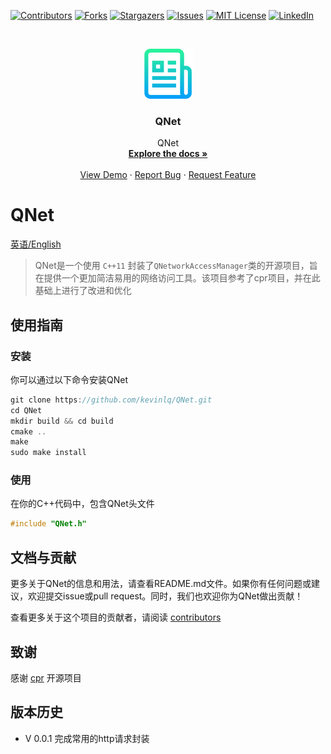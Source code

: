 <!-- PROJECT SHIELDS -->
<!--
*** I'm using markdown "reference style" links for readability.
*** Reference links are enclosed in brackets [ ] instead of parentheses ( ).
*** See the bottom of this document for the declaration of the reference variables
*** for contributors-url, forks-url, etc. This is an optional, concise syntax you may use.
*** https://www.markdownguide.org/basic-syntax/#reference-style-links
-->
[![Contributors][contributors-shield]][contributors-url]
[![Forks][forks-shield]][forks-url]
[![Stargazers][stars-shield]][stars-url]
[![Issues][issues-shield]][issues-url]
[![MIT License][license-shield]][license-url]
[![LinkedIn][linkedin-shield]][linkedin-url]



<!-- PROJECT LOGO -->
<br />
<p align="center">
  <a href="https://github.com/kevinlq/QNet">
    <img src="images/logo.png" alt="Logo" width="80" height="80">
  </a>

  <h3 align="center">QNet</h3>

  <p align="center">
    QNet
    <br />
    <a href="https://github.com/kevinlq/QNet"><strong>Explore the docs »</strong></a>
    <br />
    <br />
    <a href="https://github.com/kevinlq/QNet">View Demo</a>
    ·
    <a href="https://github.com/kevinlq/QNet/issues">Report Bug</a>
    ·
    <a href="https://github.com/kevinlq/QNet/issues">Request Feature</a>
  </p>
</p>

# QNet

[英语/English](README.md)

> QNet是一个使用 `C++11` 封装了`QNetworkAccessManager`类的开源项目，旨在提供一个更加简洁易用的网络访问工具。该项目参考了cpr项目，并在此基础上进行了改进和优化


## 使用指南

### 安装

你可以通过以下命令安装QNet

```C++
git clone https://github.com/kevinlq/QNet.git
cd QNet
mkdir build && cd build
cmake ..
make
sudo make install
```

### 使用

在你的C++代码中，包含QNet头文件
```C++
#include "QNet.h"

```


    
## 文档与贡献

更多关于QNet的信息和用法，请查看README.md文件。如果你有任何问题或建议，欢迎提交issue或pull request。同时，我们也欢迎你为QNet做出贡献！

查看更多关于这个项目的贡献者，请阅读 [contributors](#)


## 致谢

感谢 [cpr](#) 开源项目


## 版本历史

* V 0.0.1 完成常用的http请求封装


<!-- MARKDOWN LINKS & IMAGES -->
<!-- https://www.markdownguide.org/basic-syntax/#reference-style-links -->
[contributors-shield]: https://img.shields.io/github/contributors/kevinlq/QNet.svg?style=for-the-badge
[contributors-url]: https://github.com/kevinlq/QNet/graphs/contributors
[forks-shield]: https://img.shields.io/github/forks/kevinlq/QNet.svg?style=for-the-badge
[forks-url]: https://github.com/kevinlq/QNet/network/members
[stars-shield]: https://img.shields.io/github/stars/kevinlq/QNet.svg?style=for-the-badge
[stars-url]: https://github.com/kevinlq/QNet/stargazers
[issues-shield]: https://img.shields.io/github/issues/kevinlq/QNet.svg?style=for-the-badge
[issues-url]: https://github.com/kevinlq/QNet/issues
[license-shield]: https://img.shields.io/github/license/kevinlq/QNet.svg?style=for-the-badge
[license-url]: https://github.com/kevinlq/QNet/blob/master/LICENSE.txt
[linkedin-shield]: https://img.shields.io/badge/-LinkedIn-black.svg?style=for-the-badge&logo=linkedin&colorB=555
[linkedin-url]: https://linkedin.com/in/kevinlq
[cpr-url]: https://github.com/libcpr/cpr

